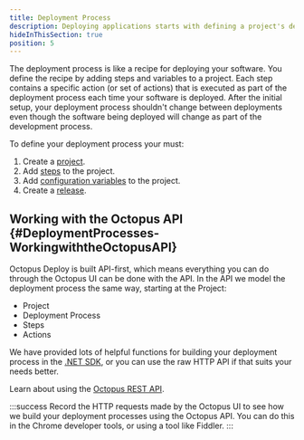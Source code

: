 ```yaml
---
title: Deployment Process
description: Deploying applications starts with defining a project's deployment process.
hideInThisSection: true
position: 5
---
```


The deployment process is like a recipe for deploying your software. You define the recipe by adding steps and variables to a project. Each step contains a specific action (or set of actions) that is executed as part of the deployment process each time your software is deployed. After the initial setup, your deployment process shouldn't change between deployments even though the software being deployed will change as part of the development process.

To define your deployment process your must:

1. Create a [project](docs/deployment-process/projects.md).
1. Add [steps](docs/deployment-process/steps/index.md) to the project.
1. Add [configuration variables](docs/deployment-process/variables/index.md) to the project.
1. Create a [release](docs/deployment-process/releases/index.md).

## Working with the Octopus API {#DeploymentProcesses-WorkingwiththeOctopusAPI}

Octopus Deploy is built API-first, which means everything you can do through the Octopus UI can be done with the API. In the API we model the deployment process the same way, starting at the Project:

- Project
- Deployment Process
- Steps
- Actions

We have provided lots of helpful functions for building your deployment process in the [.NET SDK](/docs/api-and-integration/octopus.client.md), or you can use the raw HTTP API if that suits your needs better.

Learn about using the [Octopus REST API](/docs/api-and-integration/api/index.md).

:::success
Record the HTTP requests made by the Octopus UI to see how we build your deployment processes using the Octopus API. You can do this in the Chrome developer tools, or using a tool like Fiddler.
:::


